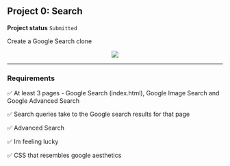 <h2>Project 0: Search</h2>

<b>Project status</b> <code>Submitted</code>


Create a Google Search clone

<p align="center"><img src="https://i.imgur.com/WQk9Y2y.gif"/></p>

---
<b><h3>Requirements</h3></b>

:white_check_mark: At least 3 pages - Google Search (index.html), Google Image Search and Google Advanced Search 

:white_check_mark:  Search queries take to the Google search results for that page

:white_check_mark: Advanced Search 

:white_check_mark: Im feeling lucky

:white_check_mark: CSS that resembles google aesthetics


